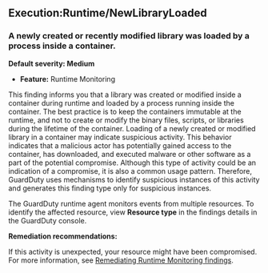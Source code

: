 Execution:Runtime/NewLibraryLoaded
----------------------------------


### A newly created or recently modified library was loaded by a process inside a container.


**Default severity: Medium**


 * **Feature:** Runtime Monitoring

This finding informs you that a library was created or modified inside a container during runtime and loaded by a process running inside the container. The best practice is to keep the containers immutable at the runtime, and not to create or modify the binary files, scripts, or libraries during the lifetime of the container. Loading of a newly created or modified library in a container may indicate suspicious activity. This behavior indicates that a malicious actor has potentially gained access to the container, has downloaded, and executed malware or other software as a part of the potential compromise. Although this type of activity could be an indication of a compromise, it is also a common usage pattern. Therefore, GuardDuty uses mechanisms to identify suspicious instances of this activity and generates this finding type only for suspicious instances.


The GuardDuty runtime agent monitors events from multiple resources. To identify the affected resource, view **Resource type** in the findings details in the GuardDuty console.


**Remediation recommendations:**


If this activity is unexpected, your resource might have been compromised. For more information, see [Remediating Runtime Monitoring findings](https://docs.aws.amazon.com/guardduty/latest/ug/guardduty-remediate-runtime-monitoring.html).

